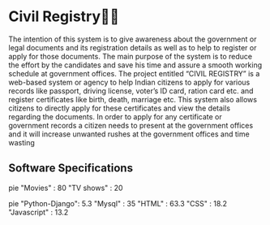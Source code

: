 # Civil Registry👨‍💻

<p> The intention of this system is to give awareness about the government or legal documents and its 
registration details as well as to help to register or apply for those documents. The main purpose of the 
system is to reduce the effort by the candidates and save his time and assure a smooth working schedule 
at government offices. The project entitled “CIVIL REGISTRY” is a web-based system or agency to help 
Indian citizens to apply for various records like passport, driving license, voter’s ID card, ration card etc. 
and register certificates like birth, death, marriage etc. This system also allows citizens to directly apply 
for these certificates and view the details regarding the documents. In order to apply for any certificate or 
government records a citizen needs to present at the government offices and it will increase unwanted 
rushes at the government offices and time wasting</p>

## Software Specifications
pie
"Movies" : 80
"TV shows" : 20

pie
"Python-Django": 5.3
"Mysql" : 35
"HTML" : 63.3
"CSS" : 18.2
"Javascript" : 13.2


